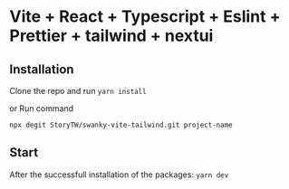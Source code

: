 # Vite + React + Typescript + Eslint + Prettier + tailwind + nextui

## Installation

Clone the repo and run `yarn install`

or Run command

```
npx degit StoryTW/swanky-vite-tailwind.git project-name
```

## Start

After the successfull installation of the packages: `yarn dev`
